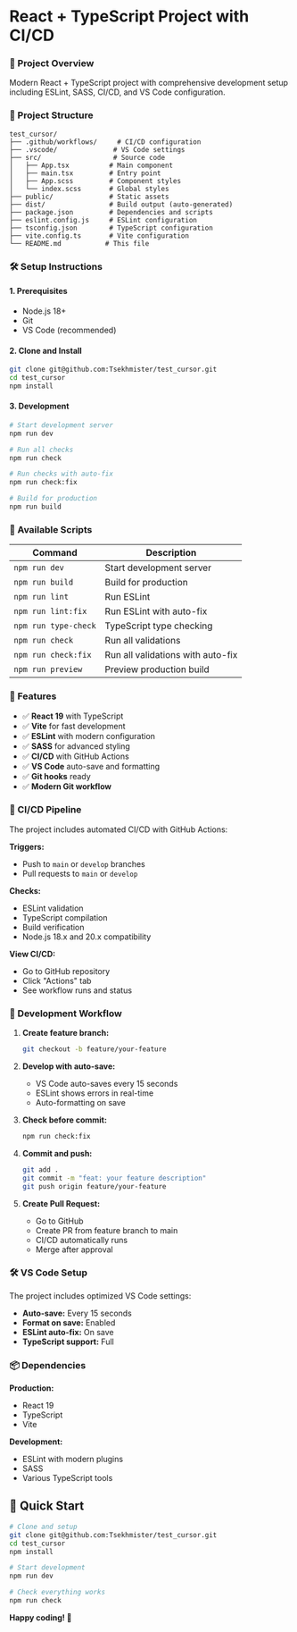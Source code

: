 # React + TypeScript Project with CI/CD

### 🚀 Project Overview

Modern React + TypeScript project with comprehensive development setup including ESLint, SASS, CI/CD, and VS Code configuration.

### 📁 Project Structure

```
test_cursor/
├── .github/workflows/     # CI/CD configuration
├── .vscode/              # VS Code settings
├── src/                  # Source code
│   ├── App.tsx          # Main component
│   ├── main.tsx         # Entry point
│   ├── App.scss         # Component styles
│   └── index.scss       # Global styles
├── public/              # Static assets
├── dist/                # Build output (auto-generated)
├── package.json         # Dependencies and scripts
├── eslint.config.js     # ESLint configuration
├── tsconfig.json        # TypeScript configuration
├── vite.config.ts       # Vite configuration
└── README.md           # This file
```

### 🛠️ Setup Instructions

#### 1. Prerequisites
- Node.js 18+ 
- Git
- VS Code (recommended)

#### 2. Clone and Install
```bash
git clone git@github.com:Tsekhmister/test_cursor.git
cd test_cursor
npm install
```

#### 3. Development
```bash
# Start development server
npm run dev

# Run all checks
npm run check

# Run checks with auto-fix
npm run check:fix

# Build for production
npm run build
```

### 🔧 Available Scripts

| Command | Description |
|---------|-------------|
| `npm run dev` | Start development server |
| `npm run build` | Build for production |
| `npm run lint` | Run ESLint |
| `npm run lint:fix` | Run ESLint with auto-fix |
| `npm run type-check` | TypeScript type checking |
| `npm run check` | Run all validations |
| `npm run check:fix` | Run all validations with auto-fix |
| `npm run preview` | Preview production build |

### 🎯 Features

- ✅ **React 19** with TypeScript
- ✅ **Vite** for fast development
- ✅ **ESLint** with modern configuration
- ✅ **SASS** for advanced styling
- ✅ **CI/CD** with GitHub Actions
- ✅ **VS Code** auto-save and formatting
- ✅ **Git hooks** ready
- ✅ **Modern Git workflow**

### 🔄 CI/CD Pipeline

The project includes automated CI/CD with GitHub Actions:

**Triggers:**
- Push to `main` or `develop` branches
- Pull requests to `main` or `develop`

**Checks:**
- ESLint validation
- TypeScript compilation
- Build verification
- Node.js 18.x and 20.x compatibility

**View CI/CD:**
- Go to GitHub repository
- Click "Actions" tab
- See workflow runs and status

### 🎨 Development Workflow

1. **Create feature branch:**
   ```bash
   git checkout -b feature/your-feature
   ```

2. **Develop with auto-save:**
   - VS Code auto-saves every 15 seconds
   - ESLint shows errors in real-time
   - Auto-formatting on save

3. **Check before commit:**
   ```bash
   npm run check:fix
   ```

4. **Commit and push:**
   ```bash
   git add .
   git commit -m "feat: your feature description"
   git push origin feature/your-feature
   ```

5. **Create Pull Request:**
   - Go to GitHub
   - Create PR from feature branch to main
   - CI/CD automatically runs
   - Merge after approval

### 🛠️ VS Code Setup

The project includes optimized VS Code settings:

- **Auto-save:** Every 15 seconds
- **Format on save:** Enabled
- **ESLint auto-fix:** On save
- **TypeScript support:** Full

### 📦 Dependencies

**Production:**
- React 19
- TypeScript
- Vite

**Development:**
- ESLint with modern plugins
- SASS
- Various TypeScript tools



## 🚀 Quick Start

```bash
# Clone and setup
git clone git@github.com:Tsekhmister/test_cursor.git
cd test_cursor
npm install

# Start development
npm run dev

# Check everything works
npm run check
```

**Happy coding! 🎉**
